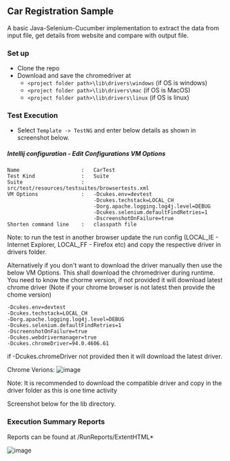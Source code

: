 ## Car Registration Sample

A basic Java-Selenium-Cucumber implementation to extract the data from input file, get details from website and compare with output file. 

### Set up

- Clone the repo 
- Download and save the chromedriver at
  - `<project folder path>\lib\drivers\windows` (if OS is windows)
  - `<project folder path>\lib\drivers\mac` (if OS is MacOS)
  - `<project folder path>\lib\drivers\linux` (if OS is linux)
  
### Test Execution
- Select `Template -> TestNG` and enter below details as shown in screenshot below.

##### Intellij configuration - Edit Configurations VM Options
    Name                    :   CarTest
    Test Kind               :   Suite
    Suite                   :   src/test/resources/testsuites/browsertests.xml
    VM Options              :   -Dcukes.env=devtest
                                -Dcukes.techstack=LOCAL_CH
                                -Dorg.apache.logging.log4j.level=DEBUG
                                -Dcukes.selenium.defaultFindRetries=1
                                -DscreenshotOnFailure=true
    Shorten command line    :   classpath file

Note: to run the test in another browser update the run config (LOCAL_IE - Internet Explorer, LOCAL_FF - Firefox etc) and copy the respective driver in drivers folder.

Alternatively if you don't want to download the driver manually then use the below VM Options. This shall download the chromedriver during runtime. You need to know the chorme version, if not provided it will download latest chrome driver (Note if your chrome browser is not latest then provide the chome version)

    -Dcukes.env=devtest
    -Dcukes.techstack=LOCAL_CH
    -Dorg.apache.logging.log4j.level=DEBUG
    -Dcukes.selenium.defaultFindRetries=1
    -DscreenshotOnFailure=true
    -Dcukes.webdrivermanager=true
    -Dcukes.chromeDriver=94.0.4606.61

if -Dcukes.chromeDriver not provided then it will download the latest driver. 

Chrome Verions: 
![image](https://user-images.githubusercontent.com/43154620/136963069-4bfd40f4-6758-4e5b-844f-70749549b34c.png)

Note: It is recommended to download the compatible driver and copy in the driver folder as this is one time activity

Screenshot below for the lib directory. 

### Execution Summary Reports 

Reports can be found at /RunReports/ExtentHTML*

![image](https://user-images.githubusercontent.com/43154620/136964768-4feb4355-0fc4-45e7-b3be-93bbd6b50b8f.png)
